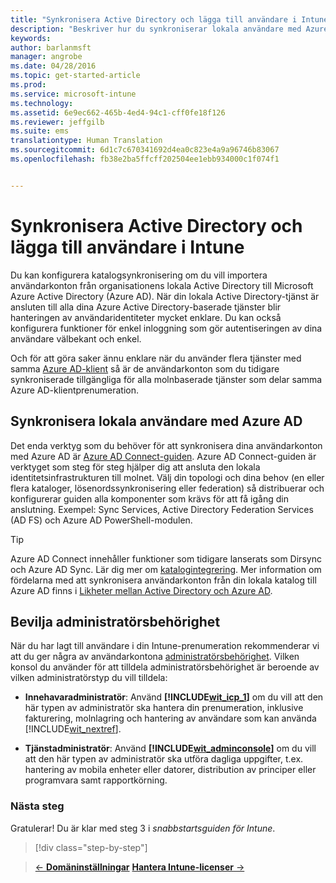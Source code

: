 ```yaml
---
title: "Synkronisera Active Directory och lägga till användare i Intune | Microsoft Intune"
description: "Beskriver hur du synkroniserar lokala användare med Azure AD och beviljar administratörsbehörigheter för din Intune-prenumeration"
keywords: 
author: barlanmsft
manager: angrobe
ms.date: 04/28/2016
ms.topic: get-started-article
ms.prod: 
ms.service: microsoft-intune
ms.technology: 
ms.assetid: 6e9ec662-465b-4ed4-94c1-cff0fe18f126
ms.reviewer: jeffgilb
ms.suite: ems
translationtype: Human Translation
ms.sourcegitcommit: 6d1c7c670341692d4ea0c823e4a9a96746b83067
ms.openlocfilehash: fb38e2ba5ffcff202504ee1ebb934000c1f074f1


---
```



# Synkronisera Active Directory och lägga till användare i Intune
Du kan konfigurera katalogsynkronisering om du vill importera användarkonton från organisationens lokala Active Directory till Microsoft Azure Active Directory (Azure AD). När din lokala Active Directory-tjänst är ansluten till alla dina Azure Active Directory-baserade tjänster blir hanteringen av användaridentiteter mycket enklare. Du kan också konfigurera funktioner för enkel inloggning som gör autentiseringen av dina användare välbekant och enkel.

Och för att göra saker ännu enklare när du använder flera tjänster med samma [Azure AD-klient](http://technet.microsoft.com/library/jj573650.aspx#BKMK_WhatIsAnAzureADTenant) så är de användarkonton som du tidigare synkroniserade tillgängliga för alla molnbaserade tjänster som delar samma Azure AD-klientprenumeration.

## Synkronisera lokala användare med Azure AD
Det enda verktyg som du behöver för att synkronisera dina användarkonton med Azure AD är [Azure AD Connect-guiden](https://www.microsoft.com/download/details.aspx?id=47594). Azure AD Connect-guiden är verktyget som steg för steg hjälper dig att ansluta den lokala identitetsinfrastrukturen till molnet.  Välj din topologi och dina behov (en eller flera kataloger, lösenordssynkronisering eller federation) så distribuerar och konfigurerar guiden alla komponenter som krävs för att få igång din anslutning. Exempel: Sync Services, Active Directory Federation Services (AD FS) och Azure AD PowerShell-modulen.

> [!TIP]
> Azure AD Connect innehåller funktioner som tidigare lanserats som Dirsync och Azure AD Sync. Lär dig mer om [katalogintegrering](http://technet.microsoft.com/library/jj573653.aspx). Mer information om fördelarna med att synkronisera användarkonton från din lokala katalog till Azure AD finns i [Likheter mellan Active Directory och Azure AD](http://technet.microsoft.com/library/dn518177.aspx).

## Bevilja administratörsbehörighet
När du har lagt till användare i din Intune-prenumeration rekommenderar vi att du ger några av användarkontona [administratörsbehörighet](administrative-accounts-websites-perms.md). Vilken konsol du använder för att tilldela administratörsbehörighet är beroende av vilken administratörstyp du vill tilldela:

-   **Innehavaradministratör**: Använd **[!INCLUDE[wit_icp_1](../includes/wit_icp_1_md.md)]** om du vill att den här typen av administratör ska hantera din prenumeration, inklusive fakturering, molnlagring och hantering av användare som kan använda [!INCLUDE[wit_nextref](../includes/wit_nextref_md.md)].

-   **Tjänstadministratör**: Använd **[!INCLUDE[wit_adminconsole](../includes/wit_adminconsole_md.md)]** om du vill att den här typen av administratör ska utföra dagliga uppgifter, t.ex. hantering av mobila enheter eller datorer, distribution av principer eller programvara samt rapportkörning.


### Nästa steg
Gratulerar! Du är klar med steg 3 i *snabbstartsguiden för Intune*.

>[!div class="step-by-step"]

>[&larr; **Domäninställningar**](.\start-with-a-paid-subscription-to-microsoft-intune-step-2.md)     [**Hantera Intune-licenser** &rarr;](.\start-with-a-paid-subscription-to-microsoft-intune-step-4.md)  



<!--HONumber=Aug16_HO4-->


